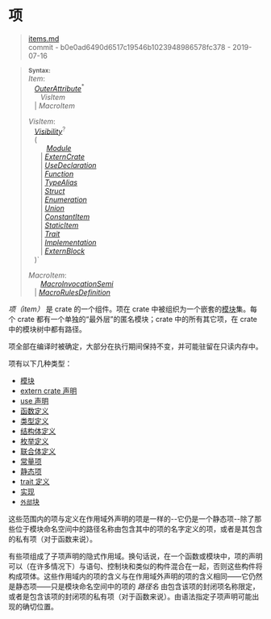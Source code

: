 # 项

> [items.md](https://github.com/rust-lang/reference/blob/master/src/items.md)
> <br />
> commit - b0e0ad6490d6517c19546b1023948986578fc378 - 2019-07-16

> **<sup>Syntax:<sup>**\
> _Item_:\
> &nbsp;&nbsp; [_OuterAttribute_]<sup>\*</sup>\
> &nbsp;&nbsp; &nbsp;&nbsp; _VisItem_\
> &nbsp;&nbsp; | _MacroItem_
>
> _VisItem_:\
> &nbsp;&nbsp; [_Visibility_]<sup>?</sup>\
> &nbsp;&nbsp; (\
> &nbsp;&nbsp; &nbsp;&nbsp; &nbsp;&nbsp;  [_Module_]\
> &nbsp;&nbsp; &nbsp;&nbsp; | [_ExternCrate_]\
> &nbsp;&nbsp; &nbsp;&nbsp; | [_UseDeclaration_]\
> &nbsp;&nbsp; &nbsp;&nbsp; | [_Function_]\
> &nbsp;&nbsp; &nbsp;&nbsp; | [_TypeAlias_]\
> &nbsp;&nbsp; &nbsp;&nbsp; | [_Struct_]\
> &nbsp;&nbsp; &nbsp;&nbsp; | [_Enumeration_]\
> &nbsp;&nbsp; &nbsp;&nbsp; | [_Union_]\
> &nbsp;&nbsp; &nbsp;&nbsp; | [_ConstantItem_]\
> &nbsp;&nbsp; &nbsp;&nbsp; | [_StaticItem_]\
> &nbsp;&nbsp; &nbsp;&nbsp; | [_Trait_]\
> &nbsp;&nbsp; &nbsp;&nbsp; | [_Implementation_]\
> &nbsp;&nbsp; &nbsp;&nbsp; | [_ExternBlock_]\
> &nbsp;&nbsp; )`
>
> _MacroItem_:\
> &nbsp;&nbsp; &nbsp;&nbsp; [_MacroInvocationSemi_]\
> &nbsp;&nbsp; | [_MacroRulesDefinition_]

_项（item）_ 是 crate 的一个组件。项在 crate 中被组织为一个嵌套的[模块][modules]集。每个 crate 都有一个单独的“最外层”的匿名模块；crate 中的所有其它项，在 crate 中的模块树中都有路径。

项全部在编译时被确定，大部分在执行期间保持不变，并可能驻留在只读内存中。

项有以下几种类型：

* [模块][modules]
* [extern crate 声明][`extern crate` declarations]
* [use 声明][`use` declarations]
* [函数定义][function definitions]
* [类型定义][type definitions]
* [结构体定义][struct definitions]
* [枚举定义][enumeration definitions]
* [联合体定义][union definitions]
* [常量项][constant items]
* [静态项][static items]
* [trait 定义][trait definitions]
* [实现][implementations]
* [`外部`块][`extern` blocks]

这些范围内的项与定义在作用域外声明的项是一样的--它仍是一个静态项--除了那些位于模块命名空间中的路径名称由包含其中的项的名字定义的项，或者是其包含的私有项（对于函数来说）。

有些项组成了子项声明的隐式作用域。换句话说，在一个函数或模块中，项的声明可以（在许多情况下）与语句、控制块和类似的构件混合在一起，否则这些构件将构成项体。这些作用域内的项的含义与在作用域外声明的项的含义相同——它仍然是静态项——只是模块命名空间中的项的 *路径名* 由包含该项的封闭项名称限定，或者是包含该项的封闭项的私有项（对于函数来说）。由语法指定子项声明可能出现的确切位置。

[_ConstantItem_]: items/constant-items.md
[_Enumeration_]: items/enumerations.md
[_ExternBlock_]: items/external-blocks.md
[_ExternCrate_]: items/extern-crates.md
[_Function_]: items/functions.md
[_Implementation_]: items/implementations.md
[_MacroInvocationSemi_]: macros.md#macro-invocation
[_MacroRulesDefinition_]: macros-by-example.md
[_Module_]: items/modules.md
[_OuterAttribute_]: attributes.md
[_StaticItem_]: items/static-items.md
[_Struct_]: items/structs.md
[_Trait_]: items/traits.md
[_TypeAlias_]: items/type-aliases.md
[_Union_]: items/unions.md
[_UseDeclaration_]: items/use-declarations.md
[_Visibility_]: visibility-and-privacy.md
[`extern crate` declarations]: items/extern-crates.md
[`extern` blocks]: items/external-blocks.md
[`use` declarations]: items/use-declarations.md
[constant items]: items/constant-items.md
[enumeration definitions]: items/enumerations.md
[function definitions]: items/functions.md
[implementations]: items/implementations.md
[modules]: items/modules.md
[paths]: paths.md
[static items]: items/static-items.md
[struct definitions]: items/structs.md
[trait definitions]: items/traits.md
[type definitions]: items/type-aliases.md
[union definitions]: items/unions.md
